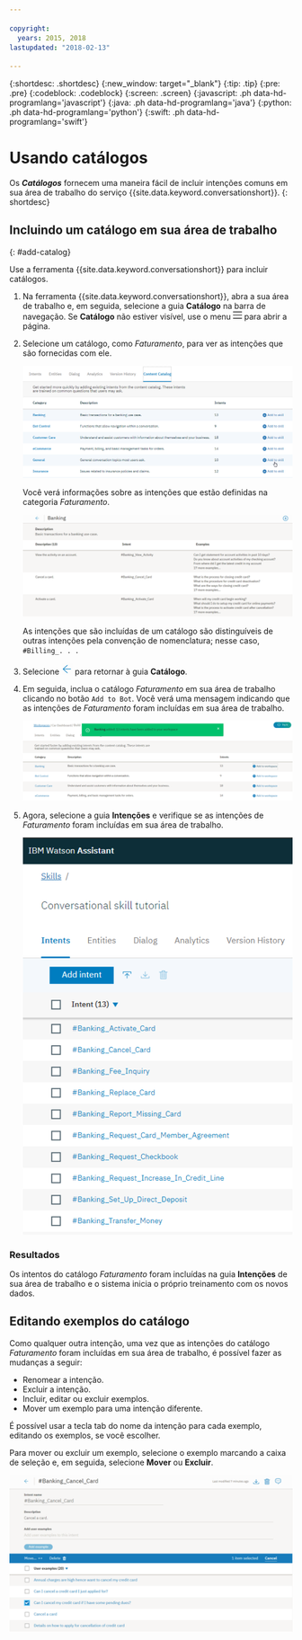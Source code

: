 ```yaml
---

copyright:
  years: 2015, 2018
lastupdated: "2018-02-13"

---
```


{:shortdesc: .shortdesc}
{:new_window: target="_blank"}
{:tip: .tip}
{:pre: .pre}
{:codeblock: .codeblock}
{:screen: .screen}
{:javascript: .ph data-hd-programlang='javascript'}
{:java: .ph data-hd-programlang='java'}
{:python: .ph data-hd-programlang='python'}
{:swift: .ph data-hd-programlang='swift'}

# Usando catálogos

Os ***Catálogos*** fornecem uma maneira fácil de incluir intenções comuns em sua área de trabalho do serviço {{site.data.keyword.conversationshort}}.
{: shortdesc}

## Incluindo um catálogo em sua área de trabalho
{: #add-catalog}

Use a ferramenta {{site.data.keyword.conversationshort}} para incluir catálogos.

1.  Na ferramenta {{site.data.keyword.conversationshort}}, abra a sua área de trabalho e, em seguida, selecione a guia **Catálogo** na barra de navegação. Se **Catálogo** não estiver visível, use o menu ![Menu](images/Menu_16.png) para abrir a página.

1.  Selecione um catálogo, como *Faturamento*, para ver as intenções que são fornecidas com ele.

    ![Captura de tela mostrando os catálogos disponíveis](images/catalog_overview.png)

    Você verá informações sobre as intenções que estão definidas na categoria *Faturamento*.

    ![Captura de tela mostrando as intenções da categoria Faturamento](images/catalog_open.png)

    As intenções que são incluídas de um catálogo são distinguíveis de outras intenções pela convenção de nomenclatura; nesse caso, `#Billing_. . .`

1.  Selecione ![Seta de fechamento](images/close_arrow.png) para retornar à guia **Catálogo**.

1.  Em seguida, inclua o catálogo *Faturamento* em sua área de trabalho clicando no botão `Add to Bot`. Você verá uma mensagem indicando que as intenções de *Faturamento* foram incluídas em sua área de trabalho.

    ![Captura de tela mostrando o botão Add to Bot](images/catalog_addtobot.png)

1.  Agora, selecione a guia **Intenções** e verifique se as intenções de *Faturamento* foram incluídas em sua área de trabalho.

    ![Captura de tela mostrando as intenções de Faturamento listadas na guia Intenções](images/catalog_intents.png)

### Resultados

Os intentos do catálogo *Faturamento* foram incluídas na guia **Intenções** de sua área de trabalho e o sistema inicia o próprio treinamento com os novos dados.

## Editando exemplos do catálogo

Como qualquer outra intenção, uma vez que as intenções do catálogo *Faturamento* foram incluídas em sua área de trabalho, é possível fazer as mudanças a seguir:

- Renomear a intenção.
- Excluir a intenção.
- Incluir, editar ou excluir exemplos.
- Mover um exemplo para uma intenção diferente.

É possível usar a tecla tab do nome da intenção para cada exemplo, editando os exemplos, se você escolher.

Para mover ou excluir um exemplo, selecione o exemplo marcando a caixa de seleção e, em seguida, selecione **Mover** ou **Excluir**.

  ![Captura de tela mostrando como mover ou excluir um exemplo](images/catalog_edit.png)

